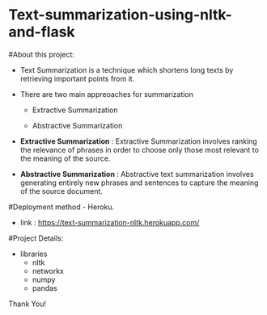 # Text-summarization-using-nltk-and-flask

#About this project: 

   - Text Summarization is a technique which shortens long texts by retrieving important points from it.
   - There are  two main appreoaches for summarization
 
       - Extractive Summarization
         
        - Abstractive Summarization

   - **Extractive Summarization** : Extractive Summarization involves ranking the relevance of phrases in order to choose only those most relevant to the meaning of the source.
    
   - **Abstractive Summarization** : Abstractive text summarization involves generating entirely new phrases and sentences to capture the meaning of the source document. 
    

#Deployment method - Heroku.
- link : https://text-summarization-nltk.herokuapp.com/

#Project Details:
- libraries 
     - nltk
     - networkx
     - numpy
     - pandas

Thank You!
